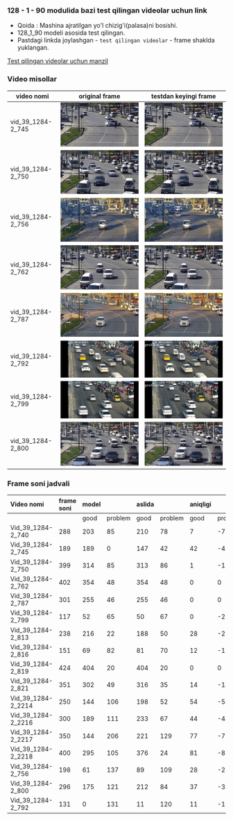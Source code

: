 ### 128 - 1 - 90 modulida bazi test qilingan videolar uchun link


* Qoida : Mashina ajratilgan yo'l chizig'i(palasa)ni bosishi. 
* 128_1_90 modeli asosida test qilingan.
* Pastdagi linkda joylashgan  - `test qilingan videolar`  - frame shaklda yuklangan.

[Test qilingan videolar uchun manzil](https://drive.google.com/drive/folders/1_ezPx9uKbrbeXvEhQQDUPSsRMx6nELlG)

### Video misollar
 
| video nomi        | original frame                         | testdan keyingi frame                   |
|-------------------|----------------------------------------|-----------------------------------------|
| vid_39_1284-2_745 | ![](../docs/orginal_image/org_745.jpg) | ![](../docs/orginal_image/test_745.jpg) |                                                                   
| vid_39_1284-2_750 | ![](../docs/orginal_image/org_750.jpg) | ![](../docs/orginal_image/test_750.jpg) |                                                                                                                                 
| vid_39_1284-2_756 | ![](../docs/orginal_image/org_756.jpg) | ![](../docs/orginal_image/test_756.jpg) |                                                               
| vid_39_1284-2_762 | ![](../docs/orginal_image/org_762.jpg) | ![](../docs/orginal_image/test_762.jpg) |
| vid_39_1284-2_787 | ![](../docs/orginal_image/org_787.jpg) | ![](../docs/orginal_image/test_787.jpg) |
| vid_39_1284-2_792 | ![](../docs/orginal_image/org_792.jpg) | ![](../docs/orginal_image/test_792.jpg) |
| vid_39_1284-2_799 | ![](../docs/orginal_image/org_799.jpg) | ![](../docs/orginal_image/test_799.jpg) |
| vid_39_1284-2_800 | ![](../docs/orginal_image/org_800.jpg) | ![](../docs/orginal_image/test_800.jpg) |

### Frame soni jadvali

|Video nomi|frame soni|model| |aslida| |aniqligi| | aniqligi (foizda) || 
|:----|:----|:----|:----|:----|:----|:----|:----|:----|:-------|
| | |good|problem|good|problem|good|problem| good| problem|
|Vid_39_1284-2_740|288|203|85|210|78|7|-7| 0.96 | 1.08   |
|Vid_39_1284-2_745|189|189|0|147|42|42|-42| 1.28 | 0      |
|Vid_39_1284-2_750|399|314|85|313|86|1|-1| 1   | 1      |
|Vid_39_1284-2_762|402|354|48|354|48|0|0| 1   | 1      |
|Vid_39_1284-2_787|301|255|46|255|46|0|0| 1   | 1      |
|Vid_39_1284-2_799|117|52|65|50|67|0|-2| 1.04 | 1.03   |
|Vid_39_1284-2_813|238|216|22|188|50|28|-28| 1.14 | 1.78   |
|Vid_39_1284-2_816|151|69|82|81|70|12|-12| 0.85 | 1.17   |
|Vid_39_1284-2_819|424|404|20|404|20|0|0| 1   | 0      |
|Vid_39_1284-2_821|351|302|49|316|35|14|-14| 0.96 | 1.4    |
|Vid_39_1284-2_2214|250|144|106|198|52|54|-54| 0.65 | 2.03   |
|Vid_39_1284-2_2216|300|189|111|233|67|44|-44| 0.81 | 1.65   |
|Vid_39_1284-2_2217|350|144|206|221|129|77|-77| 0.65 | 1.6    |
|Vid_39_1284-2_2218|400|295|105|376|24|81|-81| 0.78 | 4.3    |
|Vid_39_1284-2_756|198|61|137|89|109|28|-28| 0.68 | 1.25   |
|Vid_39_1284-2_800|296|175|121|212|84|37|-37| 0.82 | 1.44   |
|Vid_39_1284-2_792|131|0|131|11|120|11|-11| 0   | 1.09   |




